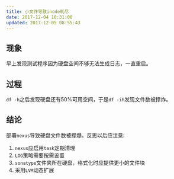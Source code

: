 ```yaml
---
title: 小文件导致inode耗尽
date: 2017-12-04 10:31:00
updated: 2017-12-05 08:55:43
---
```

## 现象

早上发现测试程序因为硬盘空间不够无法生成日志，一直重启。

## 过程

`df -h`之后发现硬盘还有50%可用空间，于是`df -ih`发现文件数被撑炸。

## 结论

部署`nexus`导致硬盘文件数被撑爆。反思以后应注意:

1. `nexus`应启用`task`定期清理
2. `LOG`策略需要按需设置
3. `sonatype`文件夹所在硬盘，格式化时应提供更小的文件块
4. 采用`LVM`动态扩展